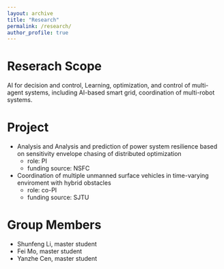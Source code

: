 ```yaml
---
layout: archive
title: "Research"
permalink: /research/
author_profile: true
---
```


<!-- LOCMAS: learning, optimization, and control of multi-agent systems -->

Reserach Scope
======
AI for decision and control, Learning, optimization, and control of multi-agent systems, including AI-based smart grid, coordination of multi-robot systems.


Project
======
* Analysis and Analysis and prediction of power system resilience based on sensitivity envelope chasing of distributed optimization
  * role: PI
  * funding source: NSFC
* Coordination of multiple unmanned surface vehicles in time-varying enviroment with hybrid obstacles
  * role: co-PI
  * funding source: SJTU

Group Members
======
* Shunfeng Li, master student
* Fei Mo, master student
* Yanzhe Cen, master student
